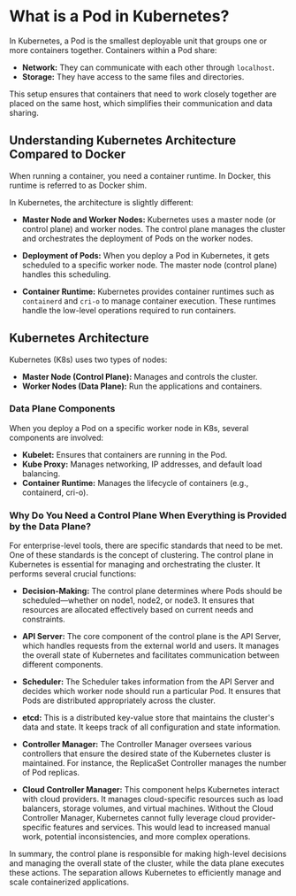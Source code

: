 # What is a Pod in Kubernetes?

In Kubernetes, a Pod is the smallest deployable unit that groups one or more containers together. Containers within a Pod share:

- **Network:** They can communicate with each other through `localhost`.
- **Storage:** They have access to the same files and directories.

This setup ensures that containers that need to work closely together are placed on the same host, which simplifies their communication and data sharing.

## Understanding Kubernetes Architecture Compared to Docker

When running a container, you need a container runtime. In Docker, this runtime is referred to as Docker shim.

In Kubernetes, the architecture is slightly different:

- **Master Node and Worker Nodes:** Kubernetes uses a master node (or control plane) and worker nodes. The control plane manages the cluster and orchestrates the deployment of Pods on the worker nodes.

- **Deployment of Pods:** When you deploy a Pod in Kubernetes, it gets scheduled to a specific worker node. The master node (control plane) handles this scheduling.

- **Container Runtime:** Kubernetes provides container runtimes such as `containerd` and `cri-o` to manage container execution. These runtimes handle the low-level operations required to run containers.

## Kubernetes Architecture

Kubernetes (K8s) uses two types of nodes:

- **Master Node (Control Plane):** Manages and controls the cluster.
- **Worker Nodes (Data Plane):** Run the applications and containers.

### Data Plane Components

When you deploy a Pod on a specific worker node in K8s, several components are involved:

- **Kubelet:** Ensures that containers are running in the Pod.
- **Kube Proxy:** Manages networking, IP addresses, and default load balancing.
- **Container Runtime:** Manages the lifecycle of containers (e.g., containerd, cri-o).


### Why Do You Need a Control Plane When Everything is Provided by the Data Plane?

For enterprise-level tools, there are specific standards that need to be met. One of these standards is the concept of clustering. The control plane in Kubernetes is essential for managing and orchestrating the cluster. It performs several crucial functions:

- **Decision-Making:** The control plane determines where Pods should be scheduled—whether on node1, node2, or node3. It ensures that resources are allocated effectively based on current needs and constraints.

- **API Server:** The core component of the control plane is the API Server, which handles requests from the external world and users. It manages the overall state of Kubernetes and facilitates communication between different components.

- **Scheduler:** The Scheduler takes information from the API Server and decides which worker node should run a particular Pod. It ensures that Pods are distributed appropriately across the cluster.

- **etcd:** This is a distributed key-value store that maintains the cluster's data and state. It keeps track of all configuration and state information.

- **Controller Manager:** The Controller Manager oversees various controllers that ensure the desired state of the Kubernetes cluster is maintained. For instance, the ReplicaSet Controller manages the number of Pod replicas.

- **Cloud Controller Manager:** This component helps Kubernetes interact with cloud providers. It manages cloud-specific resources such as load balancers, storage volumes, and virtual machines. Without the Cloud Controller Manager, Kubernetes cannot fully leverage cloud provider-specific features and services. This would lead to increased manual work, potential inconsistencies, and more complex operations.

In summary, the control plane is responsible for making high-level decisions and managing the overall state of the cluster, while the data plane executes these actions. The separation allows Kubernetes to efficiently manage and scale containerized applications.

